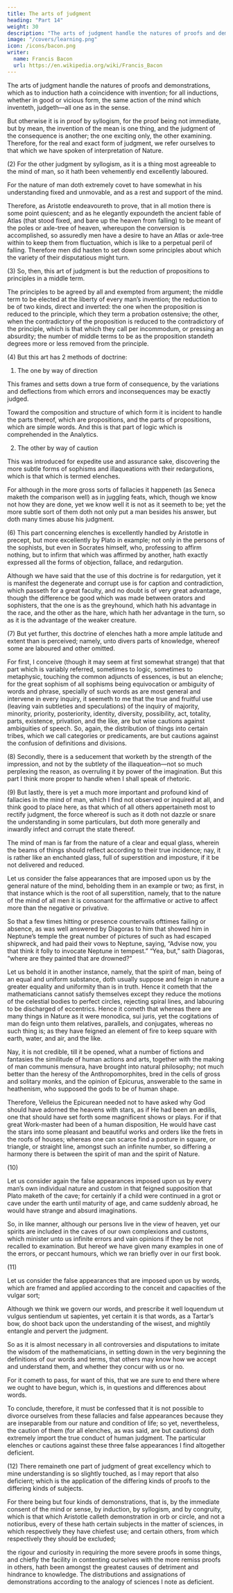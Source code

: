 ```yaml
---
title: The arts of judgment
heading: "Part 14"
weight: 30
description: "The arts of judgment handle the natures of proofs and demonstrations, which as to induction hath a coincidence with invention"
image: "/covers/learning.png"
icon: /icons/bacon.png
writer:
  name: Francis Bacon
  url: https://en.wikipedia.org/wiki/Francis_Bacon
---
```



<!-- XIV. (1)  -->

The arts of judgment handle the natures of proofs and demonstrations, which as to induction hath a coincidence with invention; for all inductions, whether in good or vicious form, the same action of the mind which inventeth, judgeth—all one as in the sense.  

But otherwise it is in proof by syllogism, for the proof being not immediate, but by mean, the invention of the mean is one thing, and the judgment of the consequence is another; the one exciting only, the other examining.  Therefore, for the real and exact form of judgment, we refer ourselves to that which we have spoken of interpretation of Nature.

(2) For the other judgment by syllogism, as it is a thing most agreeable to the mind of man, so it hath been vehemently end excellently laboured.

For the nature of man doth extremely covet to have somewhat in his understanding fixed and unmovable, and as a rest and support of the mind.  

Therefore, as Aristotle endeavoureth to prove, that in all motion there is some point quiescent; and as he elegantly expoundeth the ancient fable of Atlas (that stood fixed, and bare up the heaven from falling) to be meant of the poles or axle-tree of heaven, whereupon the conversion is accomplished, so assuredly men have a desire to have an Atlas or axle-tree within to keep them from fluctuation, which is like to a perpetual peril of falling.  Therefore men did hasten to set down some principles about which the variety of their disputatious might turn.

(3) So, then, this art of judgment is but the reduction of propositions to principles in a middle term.  

The principles to be agreed by all and exempted from argument; the middle term to be elected at the liberty of every man’s invention; the reduction to be of two kinds, direct and inverted: the one when the proposition is reduced to the principle, which they term a probation ostensive; the other, when the contradictory of the proposition is reduced to the contradictory of the principle, which is that which they call per incommodum, or pressing an absurdity; the number of middle terms to be as the proposition standeth degrees more or less removed from the principle.

(4) But this art has 2 methods of doctrine:

1. The one by way of direction

This frames and setts down a true form of consequence, by the variations and deflections from which errors and inconsequences may be exactly judged.  

Toward the composition and structure of which form it is incident to handle the parts thereof, which are propositions, and the parts of propositions, which are simple words.  And this is that part of logic which is comprehended in the Analytics.


2. The other by way of caution

<!-- (5)  -->

This was introduced for expedite use and assurance sake, discovering the more subtle forms of sophisms and illaqueations with their redargutions, which is that which is termed elenches. 

For although in the more gross sorts of fallacies it happeneth (as Seneca maketh the comparison well) as in juggling feats, which, though we know not how they are done, yet we know well it is not as it seemeth to be; yet the more subtle sort of them doth not only put a man besides his answer, but doth many times abuse his judgment.

(6) This part concerning elenches is excellently handled by Aristotle in precept, but more excellently by Plato in example; not only in the persons of the sophists, but even in Socrates himself, who, professing to affirm nothing, but to infirm that which was affirmed by another, hath exactly expressed all the forms of objection, fallace, and redargution.  

Although we have said that the use of this doctrine is for redargution, yet it is manifest the degenerate and corrupt use is for caption and contradiction, which passeth for a great faculty, and no doubt is of very great advantage, though the difference be good which was made between orators and sophisters, that the one is as the greyhound, which hath his advantage in the race, and the other as the hare, which hath her advantage in the turn, so as it is the advantage of the weaker creature.


(7) But yet further, this doctrine of elenches hath a more ample latitude and extent than is perceived; namely, unto divers parts of knowledge, whereof some are laboured and other omitted.  

For first, I conceive (though it may seem at first somewhat strange) that that part which is variably referred, sometimes to logic, sometimes to metaphysic, touching the common adjuncts of essences, is but an elenche; for the great sophism of all sophisms being equivocation or ambiguity of words and phrase, specially of such words as are most general and intervene in every inquiry, it seemeth to me that the true and fruitful use (leaving vain subtleties and speculations) of the inquiry of majority, minority, priority, posteriority, identity, diversity, possibility, act, totality, parts, existence, privation, and the like, are but wise cautions against ambiguities of speech.  So, again, the distribution of things into certain tribes, which we call categories or predicaments, are but cautions against the confusion of definitions and divisions.

(8) Secondly, there is a seducement that worketh by the strength of the impression, and not by the subtlety of the illaqueation—not so much perplexing the reason, as overruling it by power of the imagination.  But this part I think more proper to handle when I shall speak of rhetoric.

(9) But lastly, there is yet a much more important and profound kind of fallacies in the mind of man, which I find not observed or inquired at all, and think good to place here, as that which of all others appertaineth most to rectify judgment, the force whereof is such as it doth not dazzle or snare the understanding in some particulars, but doth more generally and inwardly infect and corrupt the state thereof.  

The mind of man is far from the nature of a clear and equal glass, wherein the beams of things should reflect according to their true incidence; nay, it is rather like an enchanted glass, full of superstition and imposture, if it be not delivered and reduced.  

Let us consider the false appearances that are imposed upon us by the general nature of the mind, beholding them in an example or two; as first, in that instance which is the root of all superstition, namely, that to the nature of the mind of all men it is consonant for the affirmative or active to affect more than the negative or privative.

So that a few times hitting or presence countervails ofttimes failing or absence, as was well answered by Diagoras to him that showed him in Neptune’s temple the great number of pictures of such as had escaped shipwreck, and had paid their vows to Neptune, saying, “Advise now, you that think it folly to invocate Neptune in tempest.” “Yea, but,” saith Diagoras, “where are they painted that are drowned?”  

Let us behold it in another instance, namely, that the spirit of man, being of an equal and uniform substance, doth usually suppose and feign in nature a greater equality and uniformity than is in truth. Hence it cometh that the mathematicians cannot satisfy themselves except they reduce the motions of the celestial bodies to perfect circles, rejecting spiral lines, and labouring to be discharged of eccentrics.  Hence it cometh that whereas there are many things in Nature as it were monodica, sui juris, yet the cogitations of man do feign unto them relatives, parallels, and conjugates, whereas no such thing is; as they have feigned an element of fire to keep square with earth, water, and air, and the like.

Nay, it is not credible, till it be opened, what a number of fictions and fantasies the similitude of human actions and arts, together with the making of man communis mensura, have brought into natural philosophy; not much better than the heresy of the Anthropomorphites, bred in the cells of gross and solitary monks, and the opinion of Epicurus, answerable to the same in heathenism, who supposed the gods to be of human shape.  

Therefore, Velleius the Epicurean needed not to have asked why God should have adorned the heavens with stars, as if He had been an ædilis, one that should have set forth some magnificent shows or plays.  For if that great Work-master had been of a human disposition, He would have cast the stars into some pleasant and beautiful works and orders like the frets in the roofs of houses; whereas one can scarce find a posture in square, or triangle, or straight line, amongst such an infinite number, so differing a harmony there is between the spirit of man and the spirit of Nature.

(10) 

Let us consider again the false appearances imposed upon us by every man’s own individual nature and custom in that feigned supposition that Plato maketh of the cave; for certainly if a child were continued in a grot or cave under the earth until maturity of age, and came suddenly abroad, he would have strange and absurd imaginations. 

So, in like manner, although our persons live in the view of heaven, yet our spirits are included in the caves of our own complexions and customs, which minister unto us infinite errors and vain opinions if they be not recalled to examination.  But hereof we have given many examples in one of the errors, or peccant humours, which we ran briefly over in our first book.

(11) 

Let us consider the false appearances that are imposed upon us by words, which are framed and applied according to the conceit and capacities of the vulgar sort;

Although we think we govern our words, and prescribe it well loquendum ut vulgus sentiendum ut sapientes, yet certain it is that words, as a Tartar’s bow, do shoot back upon the understanding of the wisest, and mightily entangle and pervert the judgment.  

So as it is almost necessary in all controversies and disputations to imitate the wisdom of the mathematicians, in setting down in the very beginning the definitions of our words and terms, that others may know how we accept and understand them, and whether they concur with us or no.  

For it cometh to pass, for want of this, that we are sure to end there where we ought to have begun, which is, in questions and differences about words. 

To conclude, therefore, it must be confessed that it is not possible to divorce ourselves from these fallacies and false appearances because they are inseparable from our nature and condition of life; so yet, nevertheless, the caution of them (for all elenches, as was said, are but cautions) doth extremely import the true conduct of human judgment.  The particular elenches or cautions against these three false appearances I find altogether deficient.

(12) There remaineth one part of judgment of great excellency which to mine understanding is so slightly touched, as I may report that also deficient; which is the application of the differing kinds of proofs to the differing kinds of subjects.  

For there being but four kinds of demonstrations, that is, by the immediate consent of the mind or sense, by induction, by syllogism, and by congruity, which is that which Aristotle calleth demonstration in orb or circle, and not a notioribus, every of these hath certain subjects in the matter of sciences, in which respectively they have chiefest use; and certain others, from which respectively they should be excluded;

the rigour and curiosity in requiring the more severe proofs in some things, and chiefly the facility in contenting ourselves with the more remiss proofs in others, hath been amongst the greatest causes of detriment and hindrance to knowledge.  The distributions and assignations of demonstrations according to the analogy of sciences I note as deficient.
